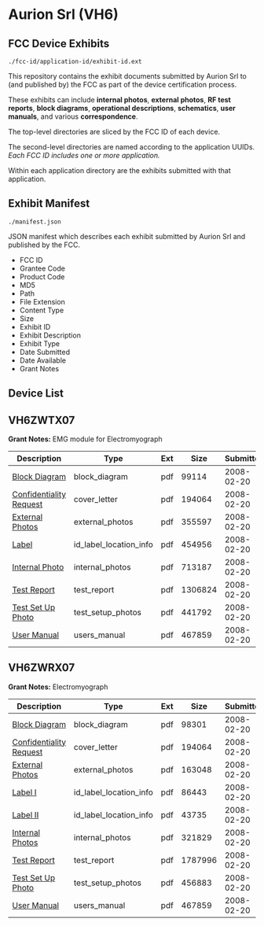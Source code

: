 # Aurion Srl (VH6)
## FCC Device Exhibits

```
./fcc-id/application-id/exhibit-id.ext
```

This repository contains the exhibit documents submitted by Aurion Srl to (and published by) the FCC as part of the device certification process.

These exhibits can include **internal photos**, **external photos**, **RF test reports**, **block diagrams**, **operational descriptions**, **schematics**, **user manuals**, and various **correspondence**.

The top-level directories are sliced by the FCC ID of each device.

The second-level directories are named according to the application UUIDs. *Each FCC ID includes one or more application.*

Within each application directory are the exhibits submitted with that application. 

## Exhibit Manifest

```
./manifest.json
```

JSON manifest which describes each exhibit submitted by Aurion Srl and published by the FCC.

- FCC ID
- Grantee Code
- Product Code
- MD5
- Path
- File Extension
- Content Type
- Size
- Exhibit ID
- Exhibit Description
- Exhibit Type
- Date Submitted
- Date Available
- Grant Notes

## Device List
## VH6ZWTX07
**Grant Notes:** EMG module for Electromyograph

| Description | Type | Ext | Size | Submitted | Available |
| ----------- | ---- | --- | ---- | --------- | --------- |
| [Block Diagram](VH6ZWTX07/2fcf5f2c951ab087c5ab293657235fe4/903875.pdf) | block_diagram | pdf | 99114 | 2008-02-20 | 2008-02-20 |
| [Confidentiality Request](VH6ZWTX07/2fcf5f2c951ab087c5ab293657235fe4/903853.pdf) | cover_letter | pdf | 194064 | 2008-02-20 | 2008-02-20 |
| [External Photos](VH6ZWTX07/2fcf5f2c951ab087c5ab293657235fe4/903869.pdf) | external_photos | pdf | 355597 | 2008-02-20 | 2008-02-20 |
| [Label](VH6ZWTX07/2fcf5f2c951ab087c5ab293657235fe4/903870.pdf) | id_label_location_info | pdf | 454956 | 2008-02-20 | 2008-02-20 |
| [Internal Photo](VH6ZWTX07/2fcf5f2c951ab087c5ab293657235fe4/903871.pdf) | internal_photos | pdf | 713187 | 2008-02-20 | 2008-02-20 |
| [Test Report](VH6ZWTX07/2fcf5f2c951ab087c5ab293657235fe4/903867.pdf) | test_report | pdf | 1306824 | 2008-02-20 | 2008-02-20 |
| [Test Set Up Photo](VH6ZWTX07/2fcf5f2c951ab087c5ab293657235fe4/903873.pdf) | test_setup_photos | pdf | 441792 | 2008-02-20 | 2008-02-20 |
| [User Manual](VH6ZWTX07/2fcf5f2c951ab087c5ab293657235fe4/903866.pdf) | users_manual | pdf | 467859 | 2008-02-20 | 2008-02-20 |
## VH6ZWRX07
**Grant Notes:** Electromyograph

| Description | Type | Ext | Size | Submitted | Available |
| ----------- | ---- | --- | ---- | --------- | --------- |
| [Block Diagram](VH6ZWRX07/d7e4098edba28742a465993ff40f95fa/903861.pdf) | block_diagram | pdf | 98301 | 2008-02-20 | 2008-02-20 |
| [Confidentiality Request](VH6ZWRX07/d7e4098edba28742a465993ff40f95fa/903853.pdf) | cover_letter | pdf | 194064 | 2008-02-20 | 2008-02-20 |
| [External Photos](VH6ZWRX07/d7e4098edba28742a465993ff40f95fa/903854.pdf) | external_photos | pdf | 163048 | 2008-02-20 | 2008-02-20 |
| [Label I](VH6ZWRX07/d7e4098edba28742a465993ff40f95fa/903858.pdf) | id_label_location_info | pdf | 86443 | 2008-02-20 | 2008-02-20 |
| [Label II](VH6ZWRX07/d7e4098edba28742a465993ff40f95fa/903859.pdf) | id_label_location_info | pdf | 43735 | 2008-02-20 | 2008-02-20 |
| [Internal Photos](VH6ZWRX07/d7e4098edba28742a465993ff40f95fa/903855.pdf) | internal_photos | pdf | 321829 | 2008-02-20 | 2008-02-20 |
| [Test Report](VH6ZWRX07/d7e4098edba28742a465993ff40f95fa/903852.pdf) | test_report | pdf | 1787996 | 2008-02-20 | 2008-02-20 |
| [Test Set Up Photo](VH6ZWRX07/d7e4098edba28742a465993ff40f95fa/903860.pdf) | test_setup_photos | pdf | 456883 | 2008-02-20 | 2008-02-20 |
| [User Manual](VH6ZWRX07/d7e4098edba28742a465993ff40f95fa/903866.pdf) | users_manual | pdf | 467859 | 2008-02-20 | 2008-02-20 |

